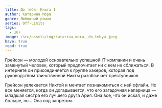 ```yaml
---
title: До тебя. Книга 1
author: Катарина Мора
genre: Любовный роман
series: Off-Limits
tags:
  - 18+
image: /src/assets/img/katarina_mora__do_tebya.jpeg
have: true
read: true
---
```

Грейсон — молодой основательно успешной IT-компании и очень замкнутый человек, который предпочитает ни с кем не сближаться. В интернете он присоединяется к группе хакеров, которая под руководством таинственной Никты разоблачает преступников. 

Грейсон увлекается Никтой и мечтает познакомиться с ней офлайн. Но все меняется, когда он догадывается, что его загадочная напарница — младшая сестра его лучшего друга Ария. Она все, что он искал, и даже больше, но… Она под запретом.
